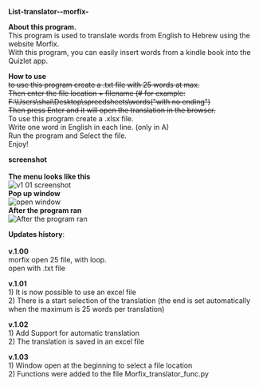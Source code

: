 
**List-translator--morfix-**<br />

**About this program.**<br />
This program is used to translate words from English to Hebrew using the website Morfix.<br />
With this program, you can easily insert words from a kindle book into the Quizlet app.<br />




**How to use**<br />
~~to use this program create a .txt file with 25 words at max.~~<br />
~~Then enter the file location + filename (# for example: F:\Users\shai\Desktop\spreedsheets\words("with no ending")<br />
Then press Enter and it will open the translation in the browser.<br />~~
To use this program create a .xlsx file.<br />
Write one word in English in each line. (only in A)<br />
Run the program and Select the file.<br />
Enjoy!

**screenshot**<br />
<br />
**The menu looks like this**<br />
![v1 01 screenshot](https://user-images.githubusercontent.com/82652251/137700981-e683c930-b329-4a89-a42c-3a463feb9dea.png)
<br />
**Pop up window**<br />
![open window](https://user-images.githubusercontent.com/82652251/137891661-eab73264-c977-4d37-a4e0-f9dbc41ab1c9.png)
<br />
**After the program ran**<br />
![After the program ran](https://user-images.githubusercontent.com/82652251/137892760-1aae74d5-e826-4079-b2c9-61308d34b821.png)


**Updates history**:<br />
<br />
**v.1.00**<br />
  morfix open 25 file, with loop.<br />
  open with .txt file<br />
  
 **v.1.01**<br />
    1) It is now possible to use an excel file<br />
    2) There is a start selection of the translation (the end is set automatically when the maximum is 25 words per translation)<br />
 
 **v.1.02**<br />
    1) Add Support for automatic translation<br />
    2) The translation is saved in an excel file<br />
 
**v.1.03**<br />
    1) Window open at the beginning to select a file location<br />
    2) Functions were added to the file Morfix_translator_func.py<br />
 
